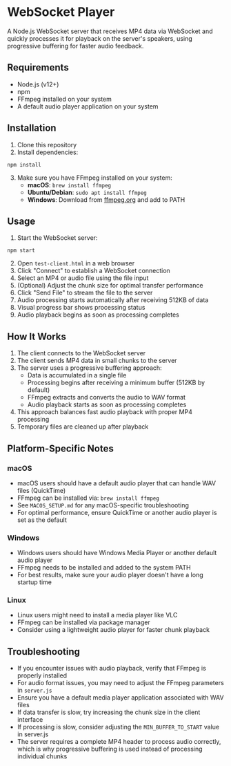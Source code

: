 # WebSocket Player

A Node.js WebSocket server that receives MP4 data via WebSocket and quickly processes it for playback on the server's speakers, using progressive buffering for faster audio feedback.

## Requirements

- Node.js (v12+)
- npm
- FFmpeg installed on your system
- A default audio player application on your system

## Installation

1. Clone this repository
2. Install dependencies:

```
npm install
```

3. Make sure you have FFmpeg installed on your system:
   - **macOS**: `brew install ffmpeg`
   - **Ubuntu/Debian**: `sudo apt install ffmpeg`
   - **Windows**: Download from [ffmpeg.org](https://ffmpeg.org/download.html) and add to PATH

## Usage

1. Start the WebSocket server:

```
npm start
```

2. Open `test-client.html` in a web browser
3. Click "Connect" to establish a WebSocket connection
4. Select an MP4 or audio file using the file input
5. (Optional) Adjust the chunk size for optimal transfer performance
6. Click "Send File" to stream the file to the server
7. Audio processing starts automatically after receiving 512KB of data
8. Visual progress bar shows processing status
9. Audio playback begins as soon as processing completes

## How It Works

1. The client connects to the WebSocket server
2. The client sends MP4 data in small chunks to the server
3. The server uses a progressive buffering approach:
   - Data is accumulated in a single file
   - Processing begins after receiving a minimum buffer (512KB by default)
   - FFmpeg extracts and converts the audio to WAV format
   - Audio playback starts as soon as processing completes
4. This approach balances fast audio playback with proper MP4 processing
5. Temporary files are cleaned up after playback

## Platform-Specific Notes

### macOS
- macOS users should have a default audio player that can handle WAV files (QuickTime)
- FFmpeg can be installed via: `brew install ffmpeg`
- See `MACOS_SETUP.md` for any macOS-specific troubleshooting
- For optimal performance, ensure QuickTime or another audio player is set as the default

### Windows
- Windows users should have Windows Media Player or another default audio player
- FFmpeg needs to be installed and added to the system PATH
- For best results, make sure your audio player doesn't have a long startup time

### Linux
- Linux users might need to install a media player like VLC
- FFmpeg can be installed via package manager
- Consider using a lightweight audio player for faster chunk playback

## Troubleshooting

- If you encounter issues with audio playback, verify that FFmpeg is properly installed
- For audio format issues, you may need to adjust the FFmpeg parameters in `server.js`
- Ensure you have a default media player application associated with WAV files
- If data transfer is slow, try increasing the chunk size in the client interface
- If processing is slow, consider adjusting the `MIN_BUFFER_TO_START` value in server.js
- The server requires a complete MP4 header to process audio correctly, which is why progressive buffering is used instead of processing individual chunks